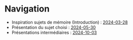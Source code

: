 # Navigation

- Inspiration sujets de mémoire (Introduction) : [2024-03-28](/inspiration/2024-03-28/introduction.md)
- Présentation du sujet choisi : [2024-05-30](/inspiration/2024-05-30/Presentation.md)
- Présentations intermédiaires : [2024-10-03](/inspiration/2024-10-03/Prez.md)
